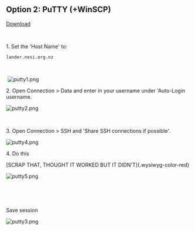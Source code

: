 Option 2: PuTTY (+WinSCP)
-------------------------

[Download](https://www.chiark.greenend.org.uk/~sgtatham/putty/latest.html)

 

1\. Set the \'Host Name\' to:

    lander.nesi.org.nz

 

 ![putty1.png](https://support.nesi.org.nz/hc/article_attachments/360002834555/putty1.png)

2\. Open Connection \> Data and enter in your username under \'Auto-Login
username. 

![putty2.png](https://support.nesi.org.nz/hc/article_attachments/360001308455/putty2.png)

 

3\. Open Connection \> SSH and \'Share SSH connections if possible\'.

![putty4.png](https://support.nesi.org.nz/hc/article_attachments/360001306496/putty4.png)

4\. Do this

[SCRAP THAT, THOUGHT IT WORKED BUT IT DIDN\'T]{.wysiwyg-color-red}

![putty5.png](https://support.nesi.org.nz/hc/article_attachments/360001308535/putty5.png)

 

 

Save session

![putty3.png](https://support.nesi.org.nz/hc/article_attachments/360002930136/putty3.png)
